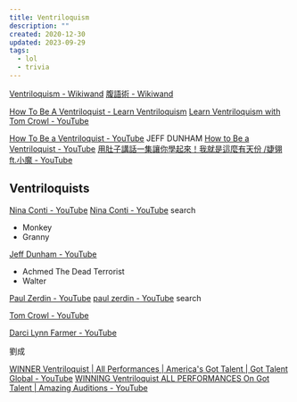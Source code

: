 ```yaml
---
title: Ventriloquism
description: ""
created: 2020-12-30
updated: 2023-09-29
tags:
  - lol
  - trivia
---
```


[Ventriloquism - Wikiwand](https://www.wikiwand.com/en/Ventriloquism)
[腹語術 - Wikiwand](https://www.wikiwand.com/zh-hant/%E8%85%B9%E8%AA%9E%E8%A1%93)

[How To Be A Ventriloquist - Learn Ventriloquism](https://learn-ventriloquism.com/)
[Learn Ventriloquism with Tom Crowl - YouTube](https://www.youtube.com/watch?v=hCR_yU8pq4k)

[How To Be a Ventriloquist - YouTube](https://www.youtube.com/playlist?list=PLDzkCGjL2DgSA7KPb4XvmTiqy8QlLNiKB) JEFF DUNHAM
[How to Be a Ventriloquist - YouTube](https://www.youtube.com/watch?v=p45AB37RO_Q)
[用肚子講話一集讓你學起來！我就是這麼有天份 /婕翎 ft.小魔 - YouTube](https://www.youtube.com/watch?v=eSaLAQqN6_M)

## Ventriloquists

[Nina Conti - YouTube](https://www.youtube.com/channel/UCZJQEUWX2pk_aNCjMKpFBTg)
[Nina Conti - YouTube](https://www.youtube.com/results?search_query=Nina+Conti) search

- Monkey
- Granny

[Jeff Dunham - YouTube](https://www.youtube.com/user/jeffdunham)

- Achmed The Dead Terrorist
- Walter

[Paul Zerdin - YouTube](https://www.youtube.com/c/PaulZerdin)
[paul zerdin - YouTube](https://www.youtube.com/results?search_query=paul+zerdin) search

[Tom Crowl - YouTube](https://www.youtube.com/results?search_query=Tom+Crowl)

[Darci Lynn Farmer - YouTube](https://www.youtube.com/results?search_query=Darci+Lynn+Farmer)

劉成

[WINNER Ventriloquist | All Performances | America's Got Talent | Got Talent Global - YouTube](https://www.youtube.com/watch?v=pjUlfjuxfzs)
[WINNING Ventriloquist ALL PERFORMANCES On Got Talent | Amazing Auditions - YouTube](https://www.youtube.com/watch?v=p0MxqjeBjZA)
